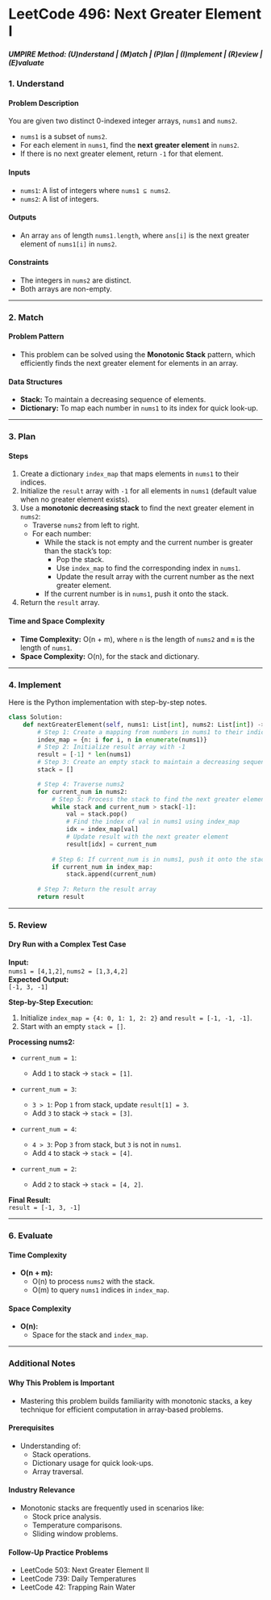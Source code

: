 
# LeetCode 496: Next Greater Element I

##### UMPIRE Method: (U)nderstand | (M)atch | (P)lan | (I)mplement | (R)eview | (E)valuate

### **1. Understand**

#### Problem Description
You are given two distinct 0-indexed integer arrays, `nums1` and `nums2`.  
- `nums1` is a subset of `nums2`.  
- For each element in `nums1`, find the **next greater element** in `nums2`.  
- If there is no next greater element, return `-1` for that element.

#### Inputs
- `nums1`: A list of integers where `nums1 ⊆ nums2`.
- `nums2`: A list of integers.

#### Outputs
- An array `ans` of length `nums1.length`, where `ans[i]` is the next greater element of `nums1[i]` in `nums2`.

#### Constraints
- The integers in `nums2` are distinct.
- Both arrays are non-empty.

---

### **2. Match**

#### Problem Pattern
- This problem can be solved using the **Monotonic Stack** pattern, which efficiently finds the next greater element for elements in an array.

#### Data Structures
- **Stack:** To maintain a decreasing sequence of elements.
- **Dictionary:** To map each number in `nums1` to its index for quick look-up.

---

### **3. Plan**

#### Steps
1. Create a dictionary `index_map` that maps elements in `nums1` to their indices.
2. Initialize the `result` array with `-1` for all elements in `nums1` (default value when no greater element exists).
3. Use a **monotonic decreasing stack** to find the next greater element in `nums2`:
   - Traverse `nums2` from left to right.
   - For each number:
     - While the stack is not empty and the current number is greater than the stack’s top:
       - Pop the stack.
       - Use `index_map` to find the corresponding index in `nums1`.
       - Update the result array with the current number as the next greater element.
     - If the current number is in `nums1`, push it onto the stack.
4. Return the `result` array.

#### Time and Space Complexity
- **Time Complexity:** O(n + m), where `n` is the length of `nums2` and `m` is the length of `nums1`.
- **Space Complexity:** O(n), for the stack and dictionary.

---

### **4. Implement**

Here is the Python implementation with step-by-step notes.

```python
class Solution:
    def nextGreaterElement(self, nums1: List[int], nums2: List[int]) -> List[int]:
        # Step 1: Create a mapping from numbers in nums1 to their indices
        index_map = {n: i for i, n in enumerate(nums1)}
        # Step 2: Initialize result array with -1
        result = [-1] * len(nums1)
        # Step 3: Create an empty stack to maintain a decreasing sequence
        stack = []

        # Step 4: Traverse nums2
        for current_num in nums2:
            # Step 5: Process the stack to find the next greater element
            while stack and current_num > stack[-1]:
                val = stack.pop()
                # Find the index of val in nums1 using index_map
                idx = index_map[val]
                # Update result with the next greater element
                result[idx] = current_num
            
            # Step 6: If current_num is in nums1, push it onto the stack
            if current_num in index_map:
                stack.append(current_num)
        
        # Step 7: Return the result array
        return result
```

---

### **5. Review**

#### Dry Run with a Complex Test Case
**Input:**  
`nums1 = [4,1,2]`, `nums2 = [1,3,4,2]`  
**Expected Output:**  
`[-1, 3, -1]`

**Step-by-Step Execution:**
1. Initialize `index_map = {4: 0, 1: 1, 2: 2}` and `result = [-1, -1, -1]`.
2. Start with an empty `stack = []`.

**Processing nums2:**
- `current_num = 1`:  
  - Add `1` to stack → `stack = [1]`.

- `current_num = 3`:  
  - `3 > 1`: Pop `1` from stack, update `result[1] = 3`.  
  - Add `3` to stack → `stack = [3]`.

- `current_num = 4`:  
  - `4 > 3`: Pop `3` from stack, but `3` is not in `nums1`.  
  - Add `4` to stack → `stack = [4]`.

- `current_num = 2`:  
  - Add `2` to stack → `stack = [4, 2]`.

**Final Result:**  
`result = [-1, 3, -1]`

---

### **6. Evaluate**

#### Time Complexity
- **O(n + m):**  
  - O(n) to process `nums2` with the stack.  
  - O(m) to query `nums1` indices in `index_map`.

#### Space Complexity
- **O(n):**  
  - Space for the stack and `index_map`.

---

### **Additional Notes**

#### Why This Problem is Important
- Mastering this problem builds familiarity with monotonic stacks, a key technique for efficient computation in array-based problems.

#### Prerequisites
- Understanding of:
  - Stack operations.
  - Dictionary usage for quick look-ups.
  - Array traversal.

#### Industry Relevance
- Monotonic stacks are frequently used in scenarios like:
  - Stock price analysis.
  - Temperature comparisons.
  - Sliding window problems.

#### Follow-Up Practice Problems
- LeetCode 503: Next Greater Element II  
- LeetCode 739: Daily Temperatures  
- LeetCode 42: Trapping Rain Water
